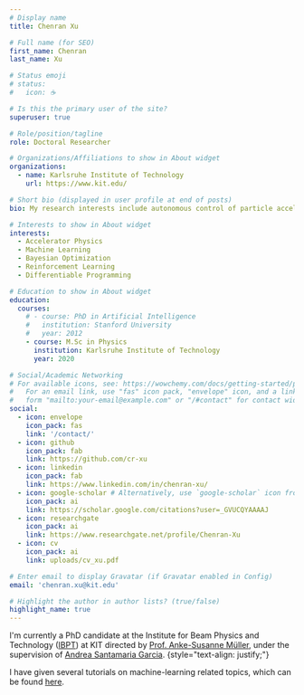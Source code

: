 ```yaml
---
# Display name
title: Chenran Xu

# Full name (for SEO)
first_name: Chenran
last_name: Xu

# Status emoji
# status:
#   icon: ☕️

# Is this the primary user of the site?
superuser: true

# Role/position/tagline
role: Doctoral Researcher

# Organizations/Affiliations to show in About widget
organizations:
  - name: Karlsruhe Institute of Technology
    url: https://www.kit.edu/

# Short bio (displayed in user profile at end of posts)
bio: My research interests include autonomous control of particle accelerators using ML methods.

# Interests to show in About widget
interests:
  - Accelerator Physics
  - Machine Learning
  - Bayesian Optimization
  - Reinforcement Learning
  - Differentiable Programming

# Education to show in About widget
education:
  courses:
    # - course: PhD in Artificial Intelligence
    #   institution: Stanford University
    #   year: 2012
    - course: M.Sc in Physics
      institution: Karlsruhe Institute of Technology
      year: 2020

# Social/Academic Networking
# For available icons, see: https://wowchemy.com/docs/getting-started/page-builder/#icons
#   For an email link, use "fas" icon pack, "envelope" icon, and a link in the
#   form "mailto:your-email@example.com" or "/#contact" for contact widget.
social:
  - icon: envelope
    icon_pack: fas
    link: '/contact/'
  - icon: github
    icon_pack: fab
    link: https://github.com/cr-xu
  - icon: linkedin
    icon_pack: fab
    link: https://www.linkedin.com/in/chenran-xu/
  - icon: google-scholar # Alternatively, use `google-scholar` icon from `ai` icon pack
    icon_pack: ai
    link: https://scholar.google.com/citations?user=_GVUCQYAAAAJ
  - icon: researchgate
    icon_pack: ai
    link: https://www.researchgate.net/profile/Chenran-Xu
  - icon: cv
    icon_pack: ai
    link: uploads/cv_xu.pdf

# Enter email to display Gravatar (if Gravatar enabled in Config)
email: 'chenran.xu@kit.edu'

# Highlight the author in author lists? (true/false)
highlight_name: true
---
```


I'm currently a PhD candidate at the Institute for Beam Physics and Technology ([IBPT](https://www.ibpt.kit.edu)) at KIT directed by [Prof. Anke-Susanne Müller](https://www.ibpt.kit.edu/director.php), under the supervision of [Andrea Santamaria Garcia](https://ansantam.github.io/).
{style="text-align: justify;"}

I have given several tutorials on machine-learning related topics, which can be found [here](/tutorials/).
